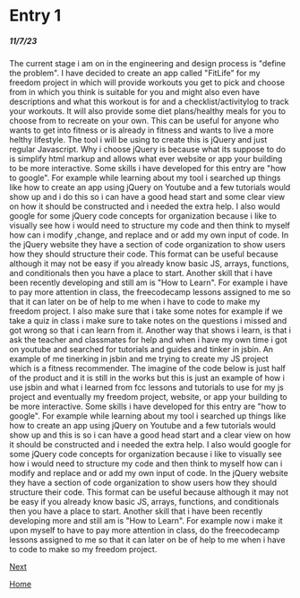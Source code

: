 # Entry 1
##### 11/7/23

The current stage i am on in the engineering and design process is "define the problem". I have decided to create an app called "FitLife" for my freedom project in which will provide workouts you get to pick and choose from in which you think is suitable for you and might also even have descriptions and what this workout is for and a checklist/activitylog to track your workouts. It will also provide some diet plans/healthy meals for you to choose from to recreate on your own. This can be useful for anyone who wants to get into fitness or is already in fitness and wants to live a more helthy lifestyle. The tool i will be using to create this is jQuery and just regular Javascript. Why i choose jQuery is because what its suppose to do is simplify html markup and allows what ever website or app your building to be more interactive. Some skills i have developed for this entry are "how to google". For example while learning about my tool i searched up things like how to create an app using jQuery on Youtube and a few tutorials would show up and i do this so i can have a good head start and some clear view on how it should be constructed and i needed the extra help. I also would google for some jQuery code concepts for organization because i like to visually see how i would need to structure my code and then think to myself how can i modify ,change, and replace and or add my own input of code. In the jQuery website they have a section of code organization to show users how they should structure their code. This format can be useful because although it may not be easy if you already know basic JS, arrays, functions, and conditionals then you have a place to start.
Another skill that i have been recently developing and still am is "How to Learn". For example i have to pay more attention in class, the freecodecamp lessons assigned to me so that it can later on be of help to me when i have to code to make my freedom project. I also make sure that i take some notes for example if we take a quiz in class i make sure to take notes on the questions i missed and got wrong so that i can learn from it. Another way that shows i learn, is that i ask the teacher and classmates for help and when i have my own time i got on youtube and searched for tutorials and guides and tinker in jsbin. An example of me tinerking in jsbin and me trying to create my JS project which is a fitness recommender. The imagine of the code below is just half of the product and it is still in the works but this is just an example of how i use jsbin and what i learned from fcc lessons and tutorials to use for my js project and eventually my freedom project, website, or app your building to be more interactive. Some skills i have developed for this entry are "how to google". For example while learning about my tool i searched up things like how to create an app using jQuery on Youtube and a few tutorials would show up and this is so i can have a good head start and a clear view on how it should be constructed and i needed the extra help. I also would google for some jQuery code concepts for organization because i like to visually see how i would need to structure my code and then think to myself how can i modify and replace and or add my own input of code. In the jQuery website they have a section of code organization to show users how they should structure their code. This format can be useful because although it may not be easy if you already know basic JS, arrays, functions, and conditionals then you have a place to start.
Another skill that i have been recently developing more and still am is "How to Learn". For example now i make it upon myself to have to pay more attention in class, do the freecodecamp lessons assigned to me so that it can later on be of help to me when i have to code to make so my freedom project.



[Next](entry02.md)

[Home](../README.md)